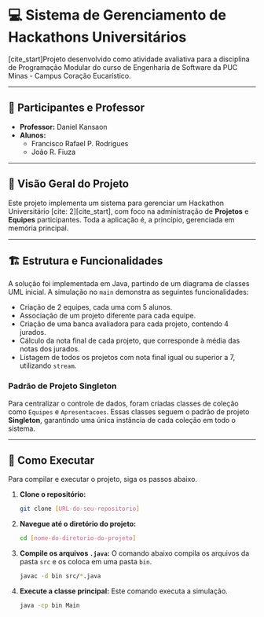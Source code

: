 # 💻 Sistema de Gerenciamento de Hackathons Universitários

[cite_start]Projeto desenvolvido como atividade avaliativa para a disciplina de Programação Modular do curso de Engenharia de Software da PUC Minas - Campus Coração Eucarístico.

---

## 👥 Participantes e Professor

* **Professor:** Daniel Kansaon 
* **Alunos:**
    * Francisco Rafael P. Rodrigues
    * João R. Fiuza

---

## 📜 Visão Geral do Projeto

Este projeto implementa um sistema para gerenciar um Hackathon Universitário [cite: 2][cite_start], com foco na administração de **Projetos** e **Equipes** participantes. Toda a aplicação é, a princípio, gerenciada em memória principal.

---

## 🏗️ Estrutura e Funcionalidades

A solução foi implementada em Java, partindo de um diagrama de classes UML inicial. A simulação no `main` demonstra as seguintes funcionalidades:

* Criação de 2 equipes, cada uma com 5 alunos.
* Associação de um projeto diferente para cada equipe.
* Criação de uma banca avaliadora para cada projeto, contendo 4 jurados.
* Cálculo da nota final de cada projeto, que corresponde à média das notas dos jurados.
* Listagem de todos os projetos com nota final igual ou superior a 7, utilizando `stream`.

### Padrão de Projeto Singleton

Para centralizar o controle de dados, foram criadas classes de coleção como `Equipes` e `Apresentacoes`. Essas classes seguem o padrão de projeto **Singleton**, garantindo uma única instância de cada coleção em todo o sistema.

---

## 🚀 Como Executar

Para compilar e executar o projeto, siga os passos abaixo.

1.  **Clone o repositório:**
    ```bash
    git clone [URL-do-seu-repositorio]
    ```

2.  **Navegue até o diretório do projeto:**
    ```bash
    cd [nome-do-diretorio-do-projeto]
    ```

3.  **Compile os arquivos `.java`:**
    O comando abaixo compila os arquivos da pasta `src` e os coloca em uma pasta `bin`.
    ```bash
    javac -d bin src/*.java
    ```

4.  **Execute a classe principal:**
    Este comando executa a simulação.
    ```bash
    java -cp bin Main
    ```
